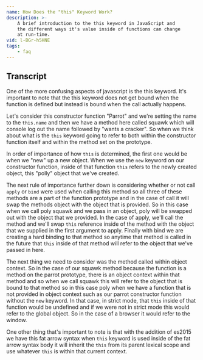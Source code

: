 ```yaml
---
name: How Does the "this" Keyword Work?
description: >-
    A brief introduction to the this keyword in JavaScript and
    the different ways it's value inside of functions can change
    at run-time.
vid: l-BGr-h5HNE
tags:
    - faq
---
```

## Transcript

One of the more confusing aspects of javascript is the this keyword. It's important to note that the this keyword does not get bound when the function is defined but instead is bound when the call actually happens.

Let's consider this constructor function "Parrot" and we're setting the name to the `this.name` and then we have a method here called squawk which will console log out the name followed by "wants a cracker". So when we think about what is the `this` keyword going to refer to both within the constructor function itself and within the method set on the prototype.

In order of importance of how `this` is determined, the first one would be when we "new" up a new object. When we use the `new` keyword on our constructor function, inside of that function `this` refers to the newly created object, this "polly" object that we've created.

The next rule of importance further down is considering whether or not call `apply` or `bind` were used when calling this method so all three of these methods are a part of the function prototype and in the case of call it will swap the methods object with the object that is provided. So in this case when we call poly squawk and we pass in an object, poly will be swapped out with the object that we provided. In the case of apply, we'll call the method and we'll swap `this` reference inside of the method with the object that we supplied in the first argument to apply. Finally with bind we are creating a hard binding to that method so anytime that method is called in the future that `this` inside of that method will refer to the object that we've passed in here.

The next thing we need to consider was the method called within object context. So in the case of our squawk method because the function is a method on the parrot prototype, there is an object context within that method and so when we call squawk this will refer to the object that is bound to that method so in this case poly when we have a function that is not provided in object context such as our parrot constructor function without the `new` keyword. In that case, in strict mode, that `this` inside of that function would be undefined and if we were not in strict mode this would refer to the global object. So in the case of a browser it would refer to the window.

One other thing that's important to note is that with the addition of es2015 we have this fat arrow syntax when `this` keyword is used inside of the fat arrow syntax body it will inherit the `this` from its parent lexical scope and use whatever `this` is within that current context.